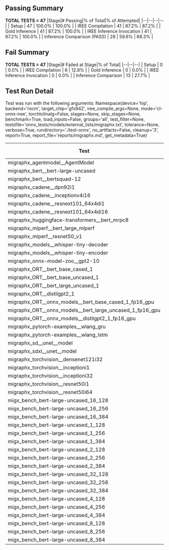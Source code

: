 ## Passing Summary

**TOTAL TESTS = 47**
|Stage|# Passing|% of Total|% of Attempted|
|--|--|--|--|
| Setup | 47 | 100.0% | 100.0% |
| IREE Compilation | 41 | 87.2% | 87.2% |
| Gold Inference | 41 | 87.2% | 100.0% |
| IREE Inference Invocation | 41 | 87.2% | 100.0% |
| Inference Comparison (PASS) | 28 | 59.6% | 68.3% |
## Fail Summary

**TOTAL TESTS = 47**
|Stage|# Failed at Stage|% of Total|
|--|--|--|
| Setup | 0 | 0.0% |
| IREE Compilation | 6 | 12.8% |
| Gold Inference | 0 | 0.0% |
| IREE Inference Invocation | 0 | 0.0% |
| Inference Comparison | 13 | 27.7% |
## Test Run Detail
Test was run with the following arguments:
Namespace(device='hip', backend='rocm', target_chip='gfx942', iree_compile_args=None, mode='cl-onnx-iree', torchtolinalg=False, stages=None, skip_stages=None, benchmark=True, load_inputs=False, groups='all', test_filter=None, testsfile='onnx_tests/models/external_lists/migraphx.txt', tolerance=None, verbose=True, rundirectory='./test-onnx', no_artifacts=False, cleanup='3', report=True, report_file='reports/migraphx.md', get_metadata=True)

| Test | Exit Status | Mean Benchmark Time (ms) | Notes |
|--|--|--|--|
| migraphx_agentmodel__AgentModel | compilation | None | |
| migraphx_bert__bert-large-uncased | PASS | 19.574835430830717 | |
| migraphx_bert__bertsquad-12 | compilation | None | |
| migraphx_cadene__dpn92i1 | Numerics | 64.4244991637992 | |
| migraphx_cadene__inceptionv4i16 | PASS | 149.19587932527065 | |
| migraphx_cadene__resnext101_64x4di1 | Numerics | 172.813471329088 | |
| migraphx_cadene__resnext101_64x4di16 | Numerics | 387.5401077481608 | |
| migraphx_huggingface-transformers__bert_mrpc8 | PASS | 7.20215875490689 | |
| migraphx_mlperf__bert_large_mlperf | Numerics | 25.62373032837751 | |
| migraphx_mlperf__resnet50_v1 | compilation | None | |
| migraphx_models__whisper-tiny-decoder | PASS | 42.35811952579146 | |
| migraphx_models__whisper-tiny-encoder | Numerics | 144.1466689730684 | |
| migraphx_onnx-model-zoo__gpt2-10 | compilation | None | |
| migraphx_ORT__bert_base_cased_1 | PASS | 106.36940225958824 | |
| migraphx_ORT__bert_base_uncased_1 | PASS | 106.95445204951933 | |
| migraphx_ORT__bert_large_uncased_1 | PASS | 476.48839683582383 | |
| migraphx_ORT__distilgpt2_1 | PASS | 60.15597413660901 | |
| migraphx_ORT__onnx_models__bert_base_cased_1_fp16_gpu | Numerics | 64.80578592780864 | |
| migraphx_ORT__onnx_models__bert_large_uncased_1_fp16_gpu | Numerics | 272.71301206201315 | |
| migraphx_ORT__onnx_models__distilgpt2_1_fp16_gpu | Numerics | 32.4594225790916 | |
| migraphx_pytorch-examples__wlang_gru | PASS | 16.484906645639548 | |
| migraphx_pytorch-examples__wlang_lstm | PASS | 7.394176247742092 | |
| migraphx_sd__unet__model | import_model | None | |
| migraphx_sdxl__unet__model | import_model | None | |
| migraphx_torchvision__densenet121i32 | Numerics | 64.93796444864886 | |
| migraphx_torchvision__inceptioni1 | PASS | 61.255453041557104 | |
| migraphx_torchvision__inceptioni32 | PASS | 101.07500123835744 | |
| migraphx_torchvision__resnet50i1 | Numerics | 15.83151259657108 | |
| migraphx_torchvision__resnet50i64 | Numerics | 145.63634159664312 | |
| migx_bench_bert-large-uncased_16_128 | PASS | 33.72728197820602 | |
| migx_bench_bert-large-uncased_16_256 | PASS | 57.509817803899445 | |
| migx_bench_bert-large-uncased_16_384 | Numerics | 76.9730367594295 | |
| migx_bench_bert-large-uncased_1_128 | PASS | 12.177076527913071 | |
| migx_bench_bert-large-uncased_1_256 | PASS | 12.783396430313585 | |
| migx_bench_bert-large-uncased_1_384 | PASS | 19.70952584546197 | |
| migx_bench_bert-large-uncased_2_128 | PASS | 12.945343567817298 | |
| migx_bench_bert-large-uncased_2_256 | PASS | 13.422286143908515 | |
| migx_bench_bert-large-uncased_2_384 | PASS | 21.64232192444615 | |
| migx_bench_bert-large-uncased_32_128 | PASS | 69.54747367029388 | |
| migx_bench_bert-large-uncased_32_256 | PASS | 106.21585985202165 | |
| migx_bench_bert-large-uncased_32_384 | Numerics | 156.09753550961614 | |
| migx_bench_bert-large-uncased_4_128 | PASS | 14.501808398765407 | |
| migx_bench_bert-large-uncased_4_256 | PASS | 17.100069800588656 | |
| migx_bench_bert-large-uncased_4_384 | PASS | 26.98635884250204 | |
| migx_bench_bert-large-uncased_8_128 | PASS | 19.63253059700407 | |
| migx_bench_bert-large-uncased_8_256 | PASS | 28.351262832681332 | |
| migx_bench_bert-large-uncased_8_384 | PASS | 42.314152269825044 | |
